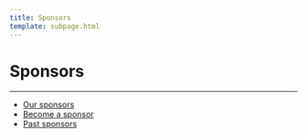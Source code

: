 ```yaml
---
title: Sponsors
template: subpage.html
---
```


# Sponsors
---

- [Our sponsors](/current-sponsors/sponsors)
- [Become a sponsor](/sponsors/prospectus)
- [Past sponsors](/sponsors/past)
